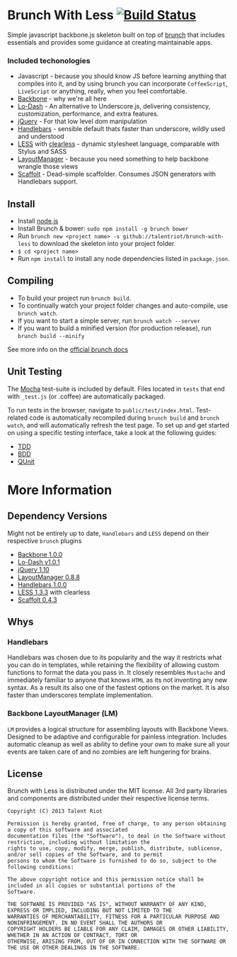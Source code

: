Brunch With Less [![Build Status](https://travis-ci.org/talentriot/brunch-with-less.png?branch=master)](https://travis-ci.org/talentriot/brunch-with-less)
================

Simple javascript backbone.js skeleton built on top of [brunch](http://brunch.io) that includes essentials and provides some guidance at creating maintainable apps.

### Included techonologies

* Javascript - because you should know JS before learning anything that compiles
into it, and by using brunch you can incorporate `CoffeeScript`, `LiveScript` or anything, really, when you feel comfortable.
* [Backbone](http://backbonejs.org/) - why we're all here
* [Lo-Dash](http://lodash.com) - An alternative to Underscore.js, delivering consistency, customization, performance, and extra features.
* [jQuery](http://jquery.com/) - For that low level dom manipulation
* [Handlebars](http://handlebarsjs.com) - sensible default thats faster than underscore, wildly used and understood
* [LESS](http://lesscss.org) with [clearless](http://clearleft.github.io/clearless/) - dynamic stylesheet language, comparable with Stylus and SASS
* [LayoutManager](https://github.com/tbranyen/backbone.layoutmanager) - because you need something to help backbone wrangle those views
* [Scaffolt](https://github.com/paulmillr/scaffolt) - Dead-simple scaffolder. Consumes JSON generators with Handlebars support.

## Install

- Install [node.js](http://nodejs.org)
- Install Brunch & bower: `sudo npm install -g brunch bower`
- Run `brunch new <project name> -s github://talentriot/brunch-with-less` to download the skeleton into your project folder.
- `$ cd <project name>`
- Run `npm install` to install any node dependencies listed in `package.json`.

## Compiling

- To build your project run `brunch build`.
- To continually watch your project folder changes and auto-compile, use `brunch watch`.
- If you want to start a simple server, run `brunch watch --server`
- If you want to build a minified version (for production release), run `brunch build --minify`

See more info on the [official brunch docs](https://github.com/brunch/brunch/blob/master/docs/README.md#brunch-docs)

## Unit Testing

The [Mocha](http://mochajs.org/) test-suite is included by default.  Files located in `tests` that end with `_test.js` (or .coffee) are automatically packaged.

To run tests in the browser, navigate to `public/test/index.html`.  Test-related code is automatically recompiled during `brunch build` and `brunch watch`, and will automatically refresh the test page.
To set up and get started on using a specific testing interface, take a look at the following guides:

* [TDD](https://gist.github.com/4361378)
* [BDD](https://gist.github.com/4361398)
* [QUnit](https://gist.github.com/4361413)

# More Information

## Dependency Versions

Might not be entirely up to date, `Handlebars` and `LESS` depend on their respective `brunch` plugins

* [Backbone 1.0.0](http://backbonejs.org/)
* [Lo-Dash v1.0.1](http://lodash.com)
* [jQuery 1.10](http://jquery.com/)
* [LayoutManager 0.8.8](https://github.com/tbranyen/backbone.layoutmanager)
* [Handlebars 1.0.0](http://handlebarsjs.com)
* [LESS 1.3.3](http://lesscss.org/) with clearless
* [Scaffolt 0.4.3](https://github.com/paulmillr/scaffolt)

## Whys

### Handlebars

Handlebars was chosen due to its popularity and the way it restricts what you can do in templates, while retaining the flexibility of allowing custom functions to format the data you pass in. It closely resembles `Mustache` and immediately familiar to anyone that knows `HTML` as its not inventing any new syntax.  As a result its also one of the fastest options on the market. It is also faster than underscores template implementation.

### Backbone LayoutManager (LM)

`LM` provides a logical structure for assembling layouts with Backbone Views. Designed to be adaptive and configurable for painless integration. Includes automatic cleanup as well as ability to define your own to make sure all your events are taken care of and no zombies are left hungering for brains.

## License

Brunch with Less is distributed under the MIT license. All 3rd party libraries and components are distributed under their respective license terms.

```
Copyright (C) 2013 Talent Riot

Permission is hereby granted, free of charge, to any person obtaining a copy of this software and associated
documentation files (the "Software"), to deal in the Software without restriction, including without limitation the
rights to use, copy, modify, merge, publish, distribute, sublicense, and/or sell copies of the Software, and to permit
persons to whom the Software is furnished to do so, subject to the following conditions:

The above copyright notice and this permission notice shall be included in all copies or substantial portions of the
Software.

THE SOFTWARE IS PROVIDED "AS IS", WITHOUT WARRANTY OF ANY KIND, EXPRESS OR IMPLIED, INCLUDING BUT NOT LIMITED TO THE
WARRANTIES OF MERCHANTABILITY, FITNESS FOR A PARTICULAR PURPOSE AND NONINFRINGEMENT. IN NO EVENT SHALL THE AUTHORS OR
COPYRIGHT HOLDERS BE LIABLE FOR ANY CLAIM, DAMAGES OR OTHER LIABILITY, WHETHER IN AN ACTION OF CONTRACT, TORT OR
OTHERWISE, ARISING FROM, OUT OF OR IN CONNECTION WITH THE SOFTWARE OR THE USE OR OTHER DEALINGS IN THE SOFTWARE.
```
